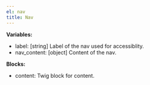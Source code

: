 ```yaml
---
el: nav
title: Nav
---
```


__Variables:__
* label: [string] Label of the nav used for accessiblity.
* nav_content: [object] Content of the nav.

__Blocks:__
* content: Twig block for content.
